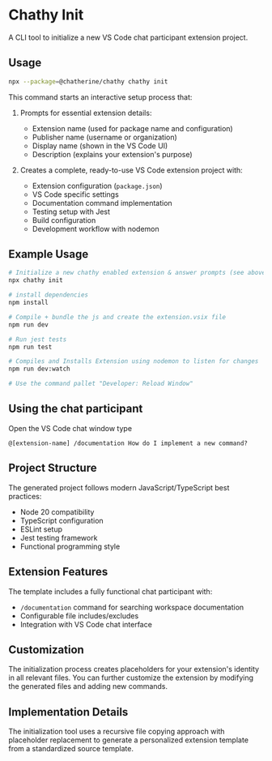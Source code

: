 # Chathy Init

A CLI tool to initialize a new VS Code chat participant extension project.

## Usage


```bash
npx --package=@chatherine/chathy chathy init
```
This command starts an interactive setup process that:

1. Prompts for essential extension details:
   - Extension name (used for package name and configuration)
   - Publisher name (username or organization)
   - Display name (shown in the VS Code UI)
   - Description (explains your extension's purpose)

2. Creates a complete, ready-to-use VS Code extension project with:
   - Extension configuration (`package.json`)
   - VS Code specific settings
   - Documentation command implementation
   - Testing setup with Jest
   - Build configuration
   - Development workflow with nodemon

## Example Usage

```bash
# Initialize a new chathy enabled extension & answer prompts (see above)
npx chathy init

# install dependencies
npm install

# Compile + bundle the js and create the extension.vsix file
npm run dev

# Run jest tests
npm run test

# Compiles and Installs Extension using nodemon to listen for changes
npm run dev:watch

# Use the command pallet "Developer: Reload Window"
```

## Using the chat participant
Open the VS Code chat window type
```
@[extension-name] /documentation How do I implement a new command?
```

## Project Structure

The generated project follows modern JavaScript/TypeScript best practices:
- Node 20 compatibility
- TypeScript configuration
- ESLint setup
- Jest testing framework
- Functional programming style

## Extension Features

The template includes a fully functional chat participant with:

- `/documentation` command for searching workspace documentation
- Configurable file includes/excludes
- Integration with VS Code chat interface

## Customization

The initialization process creates placeholders for your extension's identity in all relevant files.
You can further customize the extension by modifying the generated files and adding new commands.

## Implementation Details

The initialization tool uses a recursive file copying approach with placeholder replacement
to generate a personalized extension template from a standardized source template.
